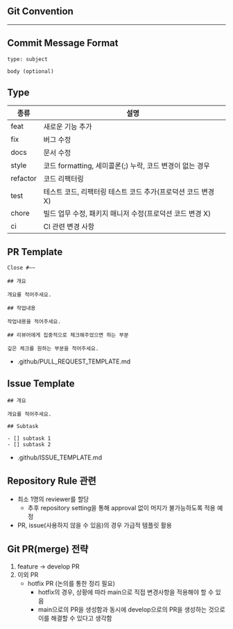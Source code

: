 ## Git Convention

------

## Commit Message Format

```
type: subject

body (optional)
```

## Type

| 종류     | 설명                                                         |
| -------- | ------------------------------------------------------------ |
| feat     | 새로운 기능 추가                                             |
| fix      | 버그 수정                                                    |
| docs     | 문서 수정                                                    |
| style    | 코드 formatting, 세미콜론(;) 누락, 코드 변경이 없는 경우     |
| refactor | 코드 리팩터링                                                |
| test     | 테스트 코드, 리팩터링 테스트 코드 추가(프로덕션 코드 변경 X) |
| chore    | 빌드 업무 수정, 패키지 매니저 수정(프로덕션 코드 변경 X)     |
| ci       | CI 관련 변경 사항                                            |

## PR Template

```
Close #~~

## 개요

개요를 적어주세요.

## 작업내용

작업내용을 적어주세요.

## 리뷰어에게 집중적으로 체크해주었으면 하는 부분

깊은 체크를 원하는 부분을 적어주세요.
```

- .github/PULL_REQUEST_TEMPLATE.md

## Issue Template

```
## 개요

개요를 적어주세요.

## Subtask

- [] subtask 1
- [] subtask 2
```

- .github/ISSUE_TEMPLATE.md

## Repository Rule 관련

- 최소 1명의 reviewer를 할당
  - 추후 repository setting을 통해 approval 없이 머지가 불가능하도록 적용 예정
- PR, issue(사용하지 않을 수 있음)의 경우 가급적 템플릿 활용

## Git PR(merge) 전략

1. feature → develop PR
2. 이외 PR
   - hotfix PR (논의를 통한 정리 필요)
     - hotfix의 경우, 상황에 따라 main으로 직접 변경사항을 적용해야 할 수 있음
     - main으로의 PR을 생성함과 동시에 develop으로의 PR을 생성하는 것으로 이를 해결할 수 있다고 생각함

